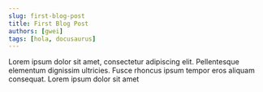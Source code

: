 ```yaml
---
slug: first-blog-post
title: First Blog Post
authors: [gwei]
tags: [hola, docusaurus]
---
```


<!-- truncate -->
Lorem ipsum dolor sit amet, consectetur adipiscing elit. Pellentesque elementum dignissim ultricies. Fusce rhoncus ipsum tempor eros aliquam consequat. Lorem ipsum dolor sit amet
